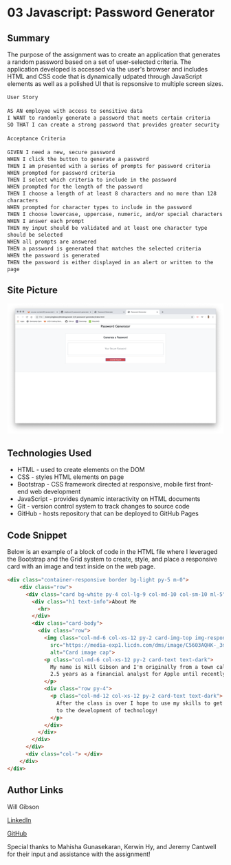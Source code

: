 # 03 Javascript: Password Generator

## Summary 

The purpose of the assignment was to create an application that generates a random password based on a set of user-selected criteria. The application developed is accessed via the user's browser and includes HTML and CSS code that is dynamically udpated through JavaScript elements as well as a polished UI that is repsonsive to multiple screen sizes.

```
User Story

AS AN employee with access to sensitive data
I WANT to randomly generate a password that meets certain criteria
SO THAT I can create a strong password that provides greater security

Acceptance Criteria

GIVEN I need a new, secure password
WHEN I click the button to generate a password
THEN I am presented with a series of prompts for password criteria
WHEN prompted for password criteria
THEN I select which criteria to include in the password
WHEN prompted for the length of the password
THEN I choose a length of at least 8 characters and no more than 128 characters
WHEN prompted for character types to include in the password
THEN I choose lowercase, uppercase, numeric, and/or special characters
WHEN I answer each prompt
THEN my input should be validated and at least one character type should be selected
WHEN all prompts are answered
THEN a password is generated that matches the selected criteria
WHEN the password is generated
THEN the password is either displayed in an alert or written to the page
```

## Site Picture
![Site](password-generator.png)

## Technologies Used
- HTML - used to create elements on the DOM
- CSS - styles HTML elements on page
- Bootstrap - CSS framework directed at responsive, mobile first front-end web development
- JavaScript - provides dynamic interactivity on HTML documents
- Git - version control system to track changes to source code
- GitHub - hosts repository that can be deployed to GitHub Pages

## Code Snippet

Below is an example of a block of code in the HTML file where I leveraged the Bootstrap and the Grid system to create, style, and place a responsive card with an image and text inside on the web page.

```html
<div class="container-responsive border bg-light py-5 m-0">
    <div class="row">
      <div class="card bg-white py-4 col-lg-9 col-md-10 col-sm-10 ml-5">
        <div class="h1 text-info">About Me
          <hr>
        </div>
        <div class="card-body">
          <div class="row">
            <img class="col-md-6 col-xs-12 py-2 card-img-top img-responsive"
              src="https://media-exp1.licdn.com/dms/image/C5603AQHK-_3mwh2xEQ/profile-displayphoto-shrink_200_200/0?e=1590019200&v=beta&t=JlwObXlYCOBQY-927XEvpJ9wJ2F1QOlarYh8RRSq78Y"
              alt="Card image cap">
            <p class="col-md-6 col-xs-12 py-2 card-text text-dark">
              My name is Will Gibson and I'm originally from a town called Danville. After graduating from USC I spent
              2.5 years as a financial analyst for Apple until recently when I decided to learn to code!
            </p>
            <div class="row py-4">
              <p class="col-md-12 col-xs-12 py-2 card-text text-dark">
                After the class is over I hope to use my skills to get a role in Product Management so I can be closer
                to the development of technology!
              </p>
            </div>
          </div>
        </div>
      </div>
      <div class="col-"> </div>
    </div>
</div>
```

## Author Links

Will Gibson

[LinkedIn](https://www.linkedin.com/in/wtgibson/)

[GitHub](https://github.com/wtgibson/1-code-refactor)

Special thanks to Mahisha Gunasekaran, Kerwin Hy, and Jeremy Cantwell for their input and assistance with the assignment!
